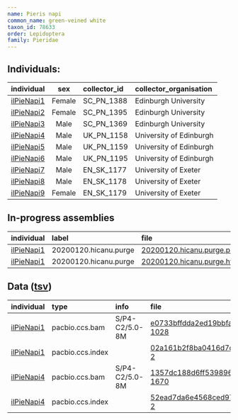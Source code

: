 ```yaml
---
name: Pieris napi
common_name: green-veined white 
taxon_id: 78633
order: Lepidoptera
family: Pieridae
---
```


## Individuals:

| individual | sex | collector_id | collector_organisation |
| :--------- | :-: | :----------- | :--------------------- |
| [ilPieNapi1](ilPieNapi1.md) | Female | SC_PN_1388 | Edinburgh University |
| [ilPieNapi2](ilPieNapi2.md) | Female | SC_PN_1395 | Edinburgh University |
| [ilPieNapi3](ilPieNapi3.md) | Male | SC_PN_1369 | Edinburgh University |
| [ilPieNapi4](ilPieNapi4.md) | Male | UK_PN_1158 | University of Edinburgh |
| [ilPieNapi5](ilPieNapi5.md) | Male | UK_PN_1159 | University of Edinburgh |
| [ilPieNapi6](ilPieNapi6.md) | Male | UK_PN_1195 | University of Edinburgh |
| [ilPieNapi7](ilPieNapi7.md) | Male | EN_SK_1177 | University of Exeter |
| [ilPieNapi8](ilPieNapi8.md) | Male | EN_SK_1178 | University of Exeter |
| [ilPieNapi9](ilPieNapi9.md) | Female | EN_SK_1179 | University of Exeter |

## In-progress assemblies

| individual | label | file |
| :--------- | :---- | :--- |
| [ilPieNapi1](ilPieNapi1.md) | 20200120.hicanu.purge | [20200120.hicanu.purge.prim.fasta.gz](https://darwin.cog.sanger.ac.uk/insects/Pieris_napi/ilPieNapi1/assemblies/working/20200120.hicanu.purge/20200120.hicanu.purge.prim.fasta.gz) |
| [ilPieNapi1](ilPieNapi1.md) | 20200120.hicanu.purge | [20200120.hicanu.purge.htig.fasta.gz](https://darwin.cog.sanger.ac.uk/insects/Pieris_napi/ilPieNapi1/assemblies/working/20200120.hicanu.purge/20200120.hicanu.purge.htig.fasta.gz) |

## Data ([tsv](Pieris_napi_data.tsv))

| individual | type | info | file |
| :--------- | :--- | :--- | :--- |
| [ilPieNapi1](ilPieNapi1.md) | pacbio.ccs.bam | S/P4-C2/5.0-8M | [e0733bffdda2ed19bbfabbc0b4748de0-1028](https://darwin.cog.sanger.ac.uk/insects/Pieris_napi/ilPieNapi1/genomic_data/pacbio/m64089_200107_170201.ccs.bam) |
| [ilPieNapi1](ilPieNapi1.md) | pacbio.ccs.index |  | [02a161b2f8ba0416d7df41a2e8baab76-2](https://darwin.cog.sanger.ac.uk/insects/Pieris_napi/ilPieNapi1/genomic_data/pacbio/m64089_200107_170201.ccs.bam.pbi) |
| [ilPieNapi4](ilPieNapi4.md) | pacbio.ccs.bam | S/P4-C2/5.0-8M | [1357dc188d6ff5398964168953ef79d7-1670](https://darwin.cog.sanger.ac.uk/insects/Pieris_napi/ilPieNapi4/genomic_data/pacbio/m64094_200221_161420.ccs.bam) |
| [ilPieNapi4](ilPieNapi4.md) | pacbio.ccs.index |  | [52ead7da6e4568ced97f87d630d7d955-2](https://darwin.cog.sanger.ac.uk/insects/Pieris_napi/ilPieNapi4/genomic_data/pacbio/m64094_200221_161420.ccs.bam.pbi) |
